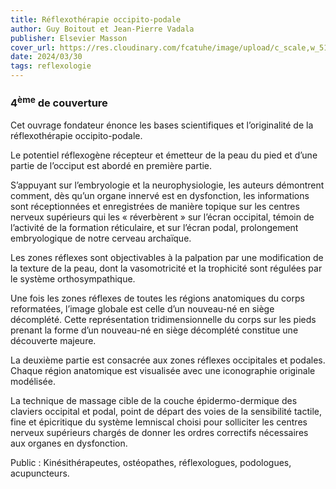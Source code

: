 ```yaml
---
title: Réflexothérapie occipito-podale
author: Guy Boitout et Jean-Pierre Vadala
publisher: Elsevier Masson
cover_url: https://res.cloudinary.com/fcatuhe/image/upload/c_scale,w_512/v1711899163/raphaele-rodellar.fr/bibliotheque/9782294743818.jpg
date: 2024/03/30
tags: reflexologie
---
```


### 4<sup>ème</sup> de couverture

Cet ouvrage fondateur énonce les bases scientifiques et l’originalité de la réflexothérapie occipito-podale.

Le potentiel réflexogène récepteur et émetteur de la peau du pied et d’une partie de l’occiput est abordé en première partie.

S’appuyant sur l’embryologie et la neurophysiologie, les auteurs démontrent comment, dès qu’un organe innervé est en dysfonction, les informations sont réceptionnées et enregistrées de manière topique sur les centres nerveux supérieurs qui les « réverbèrent » sur l’écran occipital, témoin de l’activité de la formation réticulaire, et sur l’écran podal, prolongement embryologique de notre cerveau archaïque.

Les zones réflexes sont objectivables à la palpation par une modification de la texture de la peau, dont la vasomotricité et la trophicité sont régulées par le système orthosympathique.

Une fois les zones réflexes de toutes les régions anatomiques du corps reformatées, l’image globale est celle d’un nouveau-né en siège décomplété. Cette représentation tridimensionnelle du corps sur les pieds prenant la forme d’un nouveau-né en siège décomplété constitue une découverte majeure.

La deuxième partie est consacrée aux zones réflexes occipitales et podales. Chaque région anatomique est visualisée avec une iconographie originale modélisée.

La technique de massage cible de la couche épidermo-dermique des claviers occipital et podal, point de départ des voies de la sensibilité tactile, fine et épicritique du système lemniscal choisi pour solliciter les centres nerveux supérieurs chargés de donner les ordres correctifs nécessaires aux organes en dysfonction.

Public : Kinésithérapeutes, ostéopathes, réflexologues, podologues, acupuncteurs.
